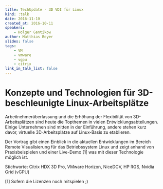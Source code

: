 ```yaml
---
title: TechUpdate - 3D VDI für Linux
kind: :talk
date: 2016-11-10
created_at: 2016-10-11
speakers:
    - Holger Gantikow
author: Matthias Beyer
slides: false
tags:
    - VM
    - vmware
    - vgpu
    - citrix
link_in_talk_list: false
---
```


# Konzepte und Technologien für 3D-beschleunigte Linux-Arbeitsplätze

Arbeitnehmerüberlassung und die Erhöhung der Flexibilität von 3D-Arbeitsplätzen
sind heute die Topthemen in vielen Entwicklungsabteilungen.
Einige Unternehmen sind mitten in der Einführung, andere stehen kurz davor,
virtuelle 3D-Arbeitsplätze auf Linux-Basis zu etablieren.

Der Vortrag gibt einen Einblick in die aktuellen Entwicklungen im Bereich Remote
Visualisierung für das Betriebssystem Linux und zeigt anhand von
Praxisbeispielen und einer Live-Demo [1] was mit dieser Technologie möglich ist.

Stichworte: Citrix HDX 3D Pro, VMware Horizon, NiceDCV, HP RGS, Nvidia
Grid (vGPU)

[1] Sofern die Lizenzen noch mitspielen ;)

